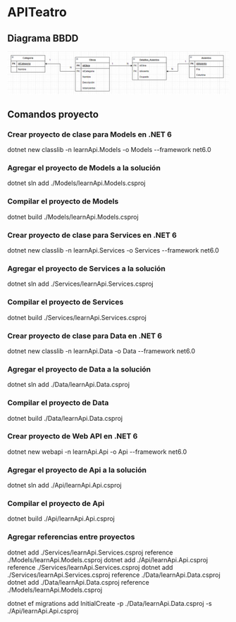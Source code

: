 # APITeatro

## Diagrama BBDD
![Diagrama ER](./complementos/Diagrama-ER.png)

## Comandos proyecto

### Crear proyecto de clase para Models en .NET 6
dotnet new classlib -n learnApi.Models -o Models --framework net6.0

### Agregar el proyecto de Models a la solución
dotnet sln add ./Models/learnApi.Models.csproj

### Compilar el proyecto de Models
dotnet build ./Models/learnApi.Models.csproj

### Crear proyecto de clase para Services en .NET 6
dotnet new classlib -n learnApi.Services -o Services --framework net6.0

### Agregar el proyecto de Services a la solución
dotnet sln add ./Services/learnApi.Services.csproj

### Compilar el proyecto de Services
dotnet build ./Services/learnApi.Services.csproj

### Crear proyecto de clase para Data en .NET 6
dotnet new classlib -n learnApi.Data -o Data --framework net6.0

### Agregar el proyecto de Data a la solución
dotnet sln add ./Data/learnApi.Data.csproj

### Compilar el proyecto de Data
dotnet build ./Data/learnApi.Data.csproj

### Crear proyecto de Web API en .NET 6
dotnet new webapi -n learnApi.Api -o Api --framework net6.0

### Agregar el proyecto de Api a la solución
dotnet sln add ./Api/learnApi.Api.csproj

### Compilar el proyecto de Api
dotnet build ./Api/learnApi.Api.csproj

### Agregar referencias entre proyectos
dotnet add ./Services/learnApi.Services.csproj reference ./Models/learnApi.Models.csproj
dotnet add ./Api/learnApi.Api.csproj reference ./Services/learnApi.Services.csproj
dotnet add ./Services/learnApi.Services.csproj reference ./Data/learnApi.Data.csproj
dotnet add ./Data/learnApi.Data.csproj reference ./Models/learnApi.Models.csproj




dotnet ef migrations add InitialCreate -p ./Data/learnApi.Data.csproj -s ./Api/learnApi.Api.csproj
